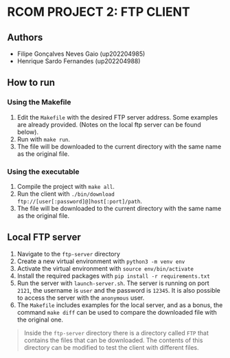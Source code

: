 # RCOM PROJECT 2: FTP CLIENT

## Authors

- Filipe Gonçalves Neves Gaio (up202204985)
- Henrique Sardo Fernandes (up202204988)

## How to run

### Using the Makefile

1. Edit the `Makefile` with the desired FTP server address. Some examples are already provided. (Notes on the local ftp server can be found below).
2. Run with `make run`.
3. The file will be downloaded to the current directory with the same name as the original file.

### Using the executable

1. Compile the project with `make all`.
2. Run the client with `./bin/download ftp://[user[:password]@]host[:port]/path`.
3. The file will be downloaded to the current directory with the same name as the original file.

## Local FTP server

1. Navigate to the `ftp-server` directory
2. Create a new virtual environment with `python3 -m venv env`
3. Activate the virtual environment with `source env/bin/activate`
4. Install the required packages with `pip install -r requirements.txt`
5. Run the server with `launch-server.sh`. The server is running on port `2121`, the username is `user` and the password is `12345`. It is also possible to access the server with the `anonymous` user.
6. The `Makefile` includes examples for the local server, and as a bonus, the command `make diff` can be used to compare the downloaded file with the original one.

> Inside the `ftp-server` directory there is a directory called `FTP` that contains the files that can be downloaded. The contents of this directory can be modified to test the client with different files.
